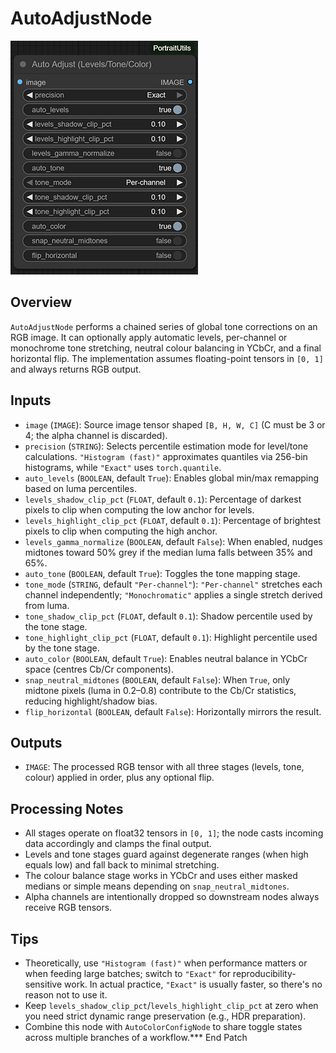 # AutoAdjustNode
<img src="screenshots/auto_adjust_node.png" alt="Auto Adjust Node screenshot" width="300" />



## Overview
`AutoAdjustNode` performs a chained series of global tone corrections on an RGB image. It can optionally apply automatic levels, per-channel or monochrome tone stretching, neutral colour balancing in YCbCr, and a final horizontal flip. The implementation assumes floating-point tensors in `[0, 1]` and always returns RGB output.

## Inputs
- `image` (`IMAGE`): Source image tensor shaped `[B, H, W, C]` (C must be 3 or 4; the alpha channel is discarded).
- `precision` (`STRING`): Selects percentile estimation mode for level/tone calculations. `"Histogram (fast)"` approximates quantiles via 256-bin histograms, while `"Exact"` uses `torch.quantile`.
- `auto_levels` (`BOOLEAN`, default `True`): Enables global min/max remapping based on luma percentiles.
- `levels_shadow_clip_pct` (`FLOAT`, default `0.1`): Percentage of darkest pixels to clip when computing the low anchor for levels.
- `levels_highlight_clip_pct` (`FLOAT`, default `0.1`): Percentage of brightest pixels to clip when computing the high anchor.
- `levels_gamma_normalize` (`BOOLEAN`, default `False`): When enabled, nudges midtones toward 50% grey if the median luma falls between 35% and 65%.
- `auto_tone` (`BOOLEAN`, default `True`): Toggles the tone mapping stage.
- `tone_mode` (`STRING`, default `"Per-channel"`): `"Per-channel"` stretches each channel independently; `"Monochromatic"` applies a single stretch derived from luma.
- `tone_shadow_clip_pct` (`FLOAT`, default `0.1`): Shadow percentile used by the tone stage.
- `tone_highlight_clip_pct` (`FLOAT`, default `0.1`): Highlight percentile used by the tone stage.
- `auto_color` (`BOOLEAN`, default `True`): Enables neutral balance in YCbCr space (centres Cb/Cr components).
- `snap_neutral_midtones` (`BOOLEAN`, default `False`): When `True`, only midtone pixels (luma in 0.2–0.8) contribute to the Cb/Cr statistics, reducing highlight/shadow bias.
- `flip_horizontal` (`BOOLEAN`, default `False`): Horizontally mirrors the result.

## Outputs
- `IMAGE`: The processed RGB tensor with all three stages (levels, tone, colour) applied in order, plus any optional flip.

## Processing Notes
- All stages operate on float32 tensors in `[0, 1]`; the node casts incoming data accordingly and clamps the final output.
- Levels and tone stages guard against degenerate ranges (when high equals low) and fall back to minimal stretching.
- The colour balance stage works in YCbCr and uses either masked medians or simple means depending on `snap_neutral_midtones`.
- Alpha channels are intentionally dropped so downstream nodes always receive RGB tensors.

## Tips
- Theoretically, use `"Histogram (fast)"` when performance matters or when feeding large batches; switch to `"Exact"` for reproducibility-sensitive work. In actual practice, `"Exact"` is usually faster, so there's no reason not to use it.
- Keep `levels_shadow_clip_pct`/`levels_highlight_clip_pct` at zero when you need strict dynamic range preservation (e.g., HDR preparation).
- Combine this node with `AutoColorConfigNode` to share toggle states across multiple branches of a workflow.*** End Patch
